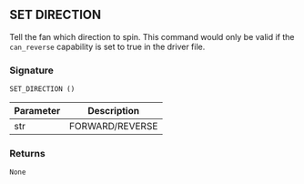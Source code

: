 ## SET DIRECTION

Tell the fan which direction to spin.  This command would only be valid if the `can_reverse` capability is set to true in the driver file.


### Signature

`SET_DIRECTION ()`


| Parameter | Description |
| --- | --- |
| str | FORWARD/REVERSE |



### Returns

`None`
